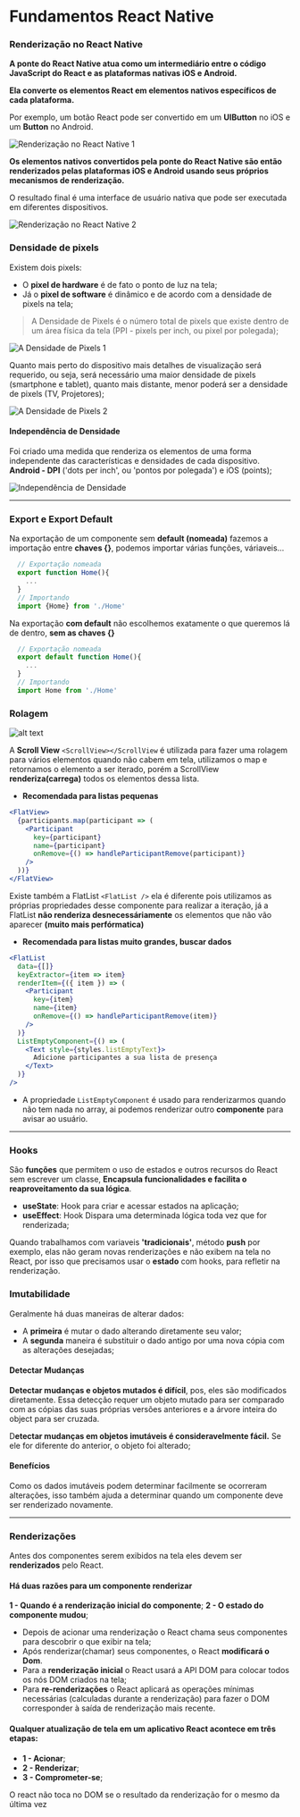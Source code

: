 # Fundamentos React Native

### Renderização no React Native

**A ponte do React Native atua como um intermediário entre o código JavaScript do React e as plataformas nativas iOS e Android.**

**Ela converte os elementos React em elementos nativos específicos de cada plataforma.**

Por exemplo, um botão React pode ser convertido em um **UIButton** no iOS e um **Button** no Android.

![Renderização no React Native 1](./assets/image-0.png)

**Os elementos nativos convertidos pela ponte do React Native são então renderizados pelas plataformas iOS e Android usando seus próprios mecanismos de renderização.**

O resultado final é uma interface de usuário nativa que pode ser executada em diferentes dispositivos.

![Renderização no React Native 2](./assets/image-1.png)

### Densidade de pixels

Existem dois pixels:

- O **pixel de hardware** é de fato o ponto de luz na tela;
- Já o **pixel de software** é dinâmico e de acordo com a densidade de pixels na tela;

> A Densidade de Pixels é o número total de pixels que existe dentro de um área física da tela (PPI - pixels per inch, ou pixel por polegada);

![A Densidade de Pixels 1](./assets/image-2.png)

Quanto mais perto do dispositivo mais detalhes de visualização será requerido, ou seja, será necessário uma maior densidade de pixels (smartphone e tablet), quanto mais distante, menor poderá ser a densidade de pixels (TV, Projetores);

![A Densidade de Pixels 2](./assets/image-3.png)

#### Independência de Densidade

Foi criado uma medida que renderiza os elementos de uma forma independente das características e densidades de cada dispositivo. **Android - DPI** ('dots per inch', ou 'pontos por polegada') e iOS (points);

![Independência de Densidade](./assets/image-4.png)

---

### Export e Export Default

Na exportação de um componente sem **default (nomeada)** fazemos a importação entre **chaves {}**, podemos importar várias funções, váriaveis...

```js
  // Exportação nomeada
  export function Home(){
    ...
  }
  // Importando
  import {Home} from './Home'

```

Na exportação **com default** não escolhemos exatamente o que queremos lá de dentro, **sem as chaves {}**

```js
  // Exportação nomeada
  export default function Home(){
    ...
  }
  // Importando
  import Home from './Home'

```

### Rolagem

![alt text](image.png)

A **Scroll View** `<ScrollView></ScrollView` é utilizada para fazer uma rolagem para vários elementos quando não cabem em tela, utilizamos o map e retornamos o elemento a ser iterado, porém a ScrollView **renderiza(carrega)** todos os elementos dessa lista.

- **Recomendada para listas pequenas**

```jsx
<FlatView>
  {participants.map(participant => (
    <Participant
      key={participant}
      name={participant}
      onRemove={() => handleParticipantRemove(participant)}
    />
  ))}
</FlatView>
```

Existe também a FlatList `<FlatList />` ela é diferente pois utilizamos as próprias propriedades desse componente para realizar a iteração, já a FlatList **não renderiza desnecessáriamente** os elementos que não vão aparecer **(muito mais perfórmatica)**

- **Recomendada para listas muito grandes, buscar dados**

```jsx
<FlatList
  data={[]}
  keyExtractor={item => item}
  renderItem={({ item }) => (
    <Participant
      key={item}
      name={item}
      onRemove={() => handleParticipantRemove(item)}
    />
  )}
  ListEmptyComponent={() => (
    <Text style={styles.listEmptyText}>
      Adicione participantes a sua lista de presença
    </Text>
  )}
/>
```

- A propriedade `ListEmptyComponent` é usado para renderizarmos quando não tem nada no array, ai podemos renderizar outro **componente** para avisar ao usuário.

---

### Hooks

São **funções** que permitem o uso de estados e outros recursos do React sem escrever um classe, **Encapsula funcionalidades e facilita o reaproveitamento da sua lógica**.

- **useState**: Hook para criar e acessar estados na aplicação;
- **useEffect**: Hook Dispara uma determinada lógica toda vez que for renderizada;

Quando trabalhamos com variaveis **'tradicionais'**, método **push** por exemplo, elas não geram novas renderizações e não exibem na tela no React, por isso que precisamos usar o **estado** com hooks, para refletir na renderização.

### Imutabilidade

Geralmente há duas maneiras de alterar dados:

- A **primeira** é mutar o dado alterando diretamente seu valor;
- A **segunda** maneira é substituir o dado antigo por uma nova cópia com as alterações desejadas;

#### Detectar Mudanças

**Detectar mudanças e objetos mutados é difícil**, pos, eles são modificados diretamente. Essa detecção requer um objeto mutado para ser comparado com as cópias das suas próprias versões anteriores e a árvore inteira do object para ser cruzada.

D**etectar mudanças em objetos imutáveis é consideravelmente fácil.** Se ele for diferente do anterior, o objeto foi alterado;

#### Benefícios

Como os dados imutáveis podem determinar facilmente se ocorreram alterações, isso também ajuda a determinar quando um componente deve ser renderizado novamente.

---

### Renderizações

Antes dos componentes serem exibidos na tela eles devem ser **renderizados** pelo React.

#### Há duas razões para um componente renderizar

**1 - Quando é a renderização inicial do componente**;
**2 - O estado do componente mudou**;

- Depois de acionar uma renderização o React chama seus componentes para descobrir o que exibir na tela;
- Após renderizar(chamar) seus componentes, o React **modificará o Dom**.
- Para a **renderização inicial** o React usará a API DOM para colocar todos os nós DOM criados na tela;
- Para **re-renderizações** o React aplicará as operações mínimas necessárias (calculadas durante a renderização) para fazer o DOM corresponder à saída de renderização mais recente.

#### Qualquer atualização de tela em um aplicativo React acontece em três etapas:

- **1 - Acionar**;
- **2 - Renderizar**;
- **3 - Comprometer-se**;

O react não toca no DOM se o resultado da renderização for o mesmo da última vez
